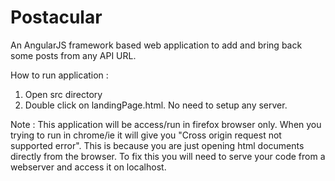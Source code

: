 # Postacular

 An AngularJS framework based web application to add and bring back some posts from any API URL.

 
 How to run application :
   1. Open src directory
   2. Double click on landingPage.html. No need to setup any server.
  

  
 Note : This application will be access/run in firefox browser only.
        When you trying to run in chrome/ie it will give you "Cross origin request not supported error".
        This is because you are just opening html documents directly from the browser. To fix this you will need to serve your           code from a webserver and access it on localhost.
